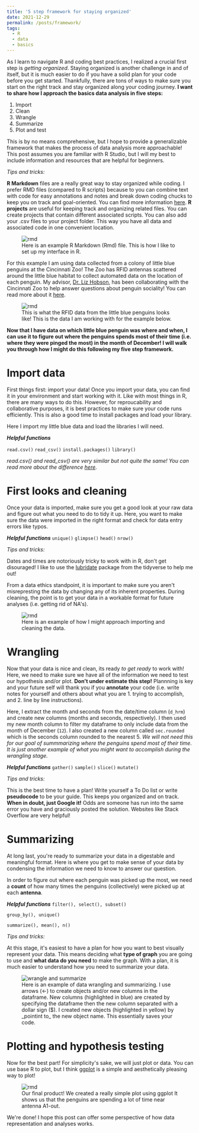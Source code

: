 ```yaml
---
title: '5 step framework for staying organized'
date: 2021-12-29 
permalink: /posts/framework/
tags:
  - R
  - data
  - basics
---
```

As I learn to navigate R and coding best practices, I realized a crucial first step is _getting organized_. Staying organized is another challenge in and of itself, but it is much easier to do if you have a solid plan for your code before you get started. Thankfully, there are tons of ways to make sure you start on the right track and stay organized along your coding journey. **I want to share how I approach the basics data analysis in five steps:**
1. Import
2. Clean
3. Wrangle
4. Summarize
5. Plot and test

This is by no means comprehensive, but I hope to provide a generalizable framework that makes the process of data analysis more approachable! This post assumes you are familiar with R Studio, but I will my best to include information and resources that are helpful for beginners.

_Tips and tricks:_

**R Markdown** files are a really great way to stay organized while coding. I prefer RMD files (compared to R scripts) because to you can combine text with code for easy annotations and notes and break down coding chucks to keep you on track and goal-oriented. You can find more information [here](https://rmarkdown.rstudio.com/).
**R projects** are useful for keeping track and organizing related files. You can create projects that contain different associated scripts. You can also add your .csv files to your project folder. This way you have all data and associated code in one convenient location. 
<figure>
  <img src="https://user-images.githubusercontent.com/78130420/147700615-bdcf88a8-c65b-4a42-9c9e-e46b0d298425.png" alt="rmd">
  <figcaption>Here is an example R Markdown (Rmd) file. This is how I like to set up my interface in R.</figcaption>
</figure>

For this example I am using data collected from a colony of little blue penguins at the Cincinnati Zoo! The Zoo has RFID antennas scattered around the little blue habitat to collect automated data on the location of each penguin. My advisor, [Dr. Liz Hobson](http://hobsonresearch.com/), has been collaborating with the Cincinnati Zoo to help answer questions about penguin sociality! You can read more about it [here](http://hobsonresearch.com/index.php/biol2099-analytical-tools-for-behavior-information/.).

<figure>
  <img src="https://user-images.githubusercontent.com/78130420/147704396-8a69f2d8-d2af-46ad-ad44-68c6a92b9934.png" alt="rmd">
  <figcaption>This is what the RFID data from the little blue penguins looks like! This is the data I am working with for the example below.</figcaption>
</figure>

**Now that I have data on which little blue penguin was where and when, I can use it to figure out where the penguins spends most of their time (i.e. where they were pinged the most) in the month of December! I will walk you through how I might do this following my five step framework.**

Import data
======
First things first: import your data! Once you import your data, you can find it in your environment and start working with it. Like with most things in R, there are many ways to do this. However, for reproucability and collaborative purposes, it is best practices to make sure your code runs efficiently. This is also a good time to install packages and load your library. 

Here I import my little blue data and load the libraries I will need. 

**_Helpful functions_**

`read.csv()`
`read_csv()`
`install.packages()`
`library()`

_read.csv() and read_csv() are very similar but not quite the same! You can read more about the difference [here](https://medium.com/r-tutorials/r-functions-daily-read-csv-3c418c25cba4)_.

First looks and cleaning 
======
Once your data is imported, make sure you get a good look at your raw data and figure out what you need to do to tidy it up. Here, you want to make sure the data were imported in the right format and check for data entry errors like typos.

**_Helpful functions_**
`unique()`
`glimpse()`
`head()`
`nrow()`

_Tips and tricks:_

Dates and times are notoriously tricky to work with in R, don't get disouraged! I like to use the [lubridate](https://lubridate.tidyverse.org/) package from the tidyverse to help me out!

From a data ethics standpoint, it is important to make sure you aren't misrepresting the data by changing any of its inherent properties. During cleaning, the point is to get your data in a workable format for future analyses (i.e. getting rid of NA's). 

<figure>
  <img src="https://user-images.githubusercontent.com/78130420/147700696-9572324b-1764-45c2-90f2-96bb11ba482a.png" alt="rmd">
  <figcaption>Here is an example of how I might approach importing and cleaning the data.</figcaption>
</figure>

Wrangling
======
Now that your data is nice and clean, its ready _to get ready_ to work with! Here, we need to make sure we have all of the information we need to test our hypothesis and/or plot. **Don't under estimate this step!** Plannning is key and your future self will thank you if you **annotate** your code (i.e. write notes for yourself and others about what you are 1. trying to accomplish, and 2. line by line instructions).

Here, I extract the month and seconds from the date/time column (`d_hrm`) and create new columns (months and seconds, respectively). I then used my new month column to filter my dataframe to only include data from the month of December (`12`). I also created a new column called `sec.rounded` which is the seconds column rounded to the nearest 5. _We will not need this for our goal of summmarizing where the penguins spend most of their time. It is just another example of what you might want to accomplish during the wrangling stage._

**_Helpful functions_**
`gather()`
`sample()`
`slice()`
`mutate()`

_Tips and tricks:_

This is the best time to have a plan! Write yourself a To Do list or write **pseudocode** to be your guide. This keeps you organized and on track. 
**When in doubt, just Google it!** Odds are someone has run into the same error you have and graciously posted the solution. Websites like Stack Overflow are very helpful!

Summarizing 
======
At long last, you're ready to summarize your data in a digestable and meaningful format. Here is where you get to make sense of your data by condensing the information we need to know to answer our question. 

In order to figure out where each penguin was picked up the most, we need a **count** of how many times the penguins (collectively) were picked up at each **antenna**.

**_Helpful functions_**
`filter(), select(), subset()`

`group_by(), unique()`

`summarize(), mean(), n()`

_Tips and tricks:_

At this stage, it's easiest to have a plan for how you want to best visually represent your data. This means deciding what **type of graph** you are going to use and **what data do you need** to make the graph. With a plan, it is much easier to understand how you need to summarize your data. 

<figure>
  <img src="https://user-images.githubusercontent.com/78130420/147705537-33a2f2d0-77d9-4a9b-b863-175fffc1a22f.png" alt="wrangle and summarize">
  <figcaption>Here is an example of data wrangling and summarizing. I use arrows (<-) to create objects and/or new columns in the dataframe. New columns (highlighted in blue) are created by specifying the dataframe then the new column separated with a dollar sign ($). I created new objects (highlighted in yellow) by _pointint to_ the new object name. This essentially saves your code.</figcaption>
</figure>

Plotting and hypothesis testing
======
Now for the best part! For simplicity's sake, we will just plot or data. You can use base R to plot, but I think [ggplot](https://ggplot2.tidyverse.org/) is a simple and aesthetically pleasing way to plot! 
  
<figure>
  <img src="https://user-images.githubusercontent.com/78130420/147707809-b4e7f392-0469-4a64-bf63-cf27fac0a786.png" alt="rmd">
  <figcaption>Our final product! We created a really simple plot using ggplot It shows us that the penguins are spending a lot of time near antenna A1-out.</figcaption>
</figure>

We're done! I hope this post can offer some perspective of how data representation and analyses works.
